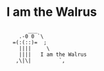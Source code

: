 I am the Walrus
===============

```
       ___
    .-0 0 `\
  =(:(::)=  ;
    ||||     \
    ||||   I am the Walrus
   ,\|\|         `,
```